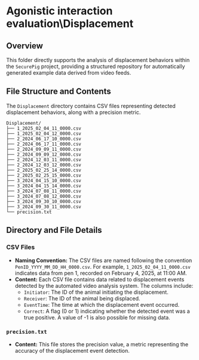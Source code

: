 # Agonistic interaction evaluation\Displacement

## Overview

This folder directly supports the analysis of displacement behaviors within the `SecurePig` project, providing a structured repository for automatically generated example data derived from video feeds.

## File Structure and Contents

The `Displacement` directory contains CSV files representing detected displacement behaviors, along with a precision metric.

```
Displacement/
├── 1_2025_02_04_11_0000.csv
├── 1_2025_02_04_12_0000.csv
├── 2_2024_06_17_10_0000.csv
├── 2_2024_06_17_11_0000.csv
├── 2_2024_09_09_11_0000.csv
├── 2_2024_09_09_12_0000.csv
├── 2_2024_12_03_11_0000.csv
├── 2_2024_12_03_12_0000.csv
├── 2_2025_02_25_14_0000.csv
├── 2_2025_02_25_15_0000.csv
├── 3_2024_04_15_10_0000.csv
├── 3_2024_04_15_14_0000.csv
├── 3_2024_07_08_11_0000.csv
├── 3_2024_07_08_12_0000.csv
├── 3_2024_09_30_10_0000.csv
├── 3_2024_09_30_11_0000.csv
└── precision.txt
```

## Directory and File Details

### CSV Files

-   **Naming Convention:** The CSV files are named following the convention `PenID_YYYY_MM_DD_HH_0000.csv`. For example, `1_2025_02_04_11_0000.csv` indicates data from pen 1, recorded on February 4, 2025, at 11:00 AM.
-   **Content:** Each CSV file contains data related to displacement events detected by the automated video analysis system. The columns include:
    -   `Initiator`: The ID of the animal initiating the displacement.
    -   `Receiver`: The ID of the animal being displaced.
    -   `EventTime`: The time at which the displacement event occurred.
    -   `Correct`: A flag (0 or 1) indicating whether the detected event was a true positive. A value of -1 is also possible for missing data.

### `precision.txt`

-   **Content:** This file stores the precision value, a metric representing the accuracy of the displacement event detection.
